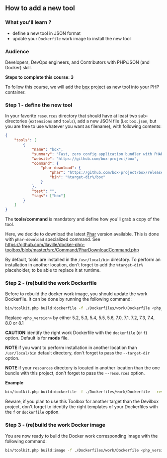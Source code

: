 ## How to add a new tool

### What you'll learn ?

- define a new tool in JSON format
- update your `Dockerfile` work image to install the new tool

### Audience

Developers, DevOps engineers, and Contributors with PHP/JSON (and Docker) skill.

**Steps to complete this course: 3**

To follow this course, we will add the [box](https://github.com/box-project/box) project as new tool into your PHP container.

### Step 1 - define the new tool

In your favorite `resources` directory that should have at least two sub-directories (`extensions` and `tools`),
add a new JSON file (i.e: `box.json`, but you are free to use whatever you want as filename), with following contents:

```json
{
    "tools": [
        {
            "name": "box",
            "summary": "Fast, zero config application bundler with PHARs",
            "website": "https://github.com/box-project/box",
            "command": {
                "phar-download": {
                    "phar": "https://github.com/box-project/box/releases/latest/download/box.phar",
                    "bin": "%target-dir%/box"
                }
            },
            "test": "",
            "tags": ["box"]
        }
    ]
}
```
The **tools/command** is mandatory and define how you'll grab a copy of the tool.

Here, we decide to download the latest [Phar](https://www.php.net/manual/en/book.phar.php) version available.
This is done with `phar-download` specialized command.
See https://github.com/llaville/docker-php-toolbox/blob/master/src/Command/PharDownloadCommand.php

By default, tools are installed in the `/usr/local/bin` directory.
To perform an installation in another location, don't forget to add the `%target-dir%` placeholder, to be able to replace it at runtime.

### Step 2 - (re)build the work Dockerfile

Before to rebuild the docker work image, you should update the work Dockerfile.
It can be done by running the following command:

```bash
bin/toolkit.php build:dockerfile -f ./Dockerfiles/work/Dockerfile <php_version>
```

Replace `<php_version>` by either 5.2, 5.3, 5.4, 5.5, 5.6, 7.0, 7.1, 7.2, 7.3, 7.4, 8.0 or 8.1

**CAUTION** identify the right work Dockerfile with the `dockerfile` (or `f`) option. Default is for **mods** file.

**NOTE** if you want to perform installation in another location than `/usr/local/bin` default directory,
don't forget to pass the `--target-dir` option.

**NOTE** if your `resources` directory is located in another location than the one bundle with this project,
don't forget to pass the `--resources` option.

**Example**

```bash
bin/toolkit.php build:dockerfile -f ./Dockerfiles/work/Dockerfile --resources /home/me/my-project/Dockerfiles/work/Dockerfile 7.4
```

Beware, if you plan to use this Toolbox for another target than the Devilbox project, don't forget to identify the right templates
of your Dockerfiles with the `f` or `dockerfile` option.

### Step 3 - (re)build the work Docker image

You are now ready to build the Docker work corresponding image with the following command:
```bash
bin/toolkit.php build:image -f ./Dockerfiles/work/Dockerfile <php_version>
```
